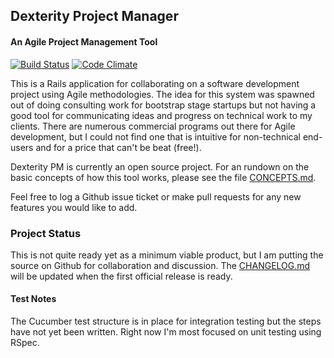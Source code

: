 ## Dexterity Project Manager
#### An Agile Project Management Tool

[![Build Status](https://travis-ci.org/wakproductions/dexteritypm.svg?branch=master)](https://travis-ci.org/wakproductions/dexteritypm) [![Code Climate](https://codeclimate.com/github/wakproductions/dexteritypm/badges/gpa.svg)](https://codeclimate.com/github/wakproductions/dexteritypm)

This is a Rails application for collaborating on a software development project using Agile methodologies. The idea
for this system was spawned out of doing consulting work for bootstrap stage startups but not having a good tool for
communicating ideas and progress on technical work to my clients. There are numerous commercial programs out there
for Agile development, but I could not find one that is intuitive for non-technical end-users and for a price that
can't be beat (free!).

Dexterity PM is currently an open source project. For an rundown on the basic concepts of how this tool works, please
see the file [CONCEPTS.md](CONCEPTS.md).

Feel free to log a Github issue ticket or make pull requests for any new features you would like to add.

### Project Status

This is not quite ready yet as a minimum viable product, but I am putting the source on Github for collaboration
and discussion. The [CHANGELOG.md](CHANGELOG.md) will be updated when the first official release is ready.


#### Test Notes

The Cucumber test structure is in place for integration testing but the steps have not yet been written. Right now
I'm most focused on unit testing using RSpec.
